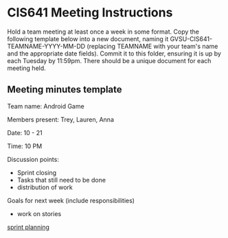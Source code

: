 # CIS641 Meeting Instructions

Hold a team meeting at least once a week in some format.  Copy the following template below into a new document, naming it GVSU-CIS641-TEAMNAME-YYYY-MM-DD (replacing TEAMNAME with your team's name and the appropriate date fields).  Commit it to this folder, ensuring it is up by each Tuesday by 11:59pm.  There should be a unique document for each meeting held.

## Meeting minutes template

Team name: Android Game

Members present: Trey, Lauren, Anna

Date: 10 - 21

Time: 10 PM

Discussion points: 

* Sprint closing
* Tasks that still need to be done
* distribution of work

Goals for next week (include responsibilities)

* work on stories 


[sprint planning](https://docs.google.com/spreadsheets/d/1ryV-rpOxKGN2W_rmkT0e_XSDoBZSgUdCmyIdZAoNPjc/edit#gid=361473477)
